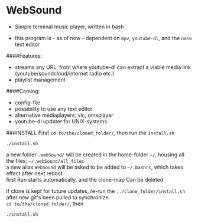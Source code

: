 # WebSound
- Simple terminal music player, written in bash
* this program is - as of now - dependent on `mpv`, `youtube-dl`, and the `nano` text editor


####Features:
- streams any URL, from where youtube-dl can extract a viable media link (youtube/soundcloud/internet radio etc.)
- playlist management

####Coming:
* config-file
* possibility to use any text editor
* alternative mediaplayers; vlc, omxplayer
* youtube-dl updater for UNIX-systems  


###INSTALL
First `cd to/the/cloned_folder/`, then run the `install.sh`
```
./install.sh
```  
a new folder `.webSound/` will be created in the home-folder `~/`, housing all the files; `~/.webSound/all_files`  
a new alias `WebSound` will be asked to be added to `~/.bashrc`, which takes effect after next reboot  
first Run starts automatically, and the clone-map Can be deleted  

If clone is kept for future updates, re-run the `../clone_folder/install.sh` after new git's been pulled to synchronize.  
`cd to/the/cloned_folder/`, then
```
./install.sh
```
